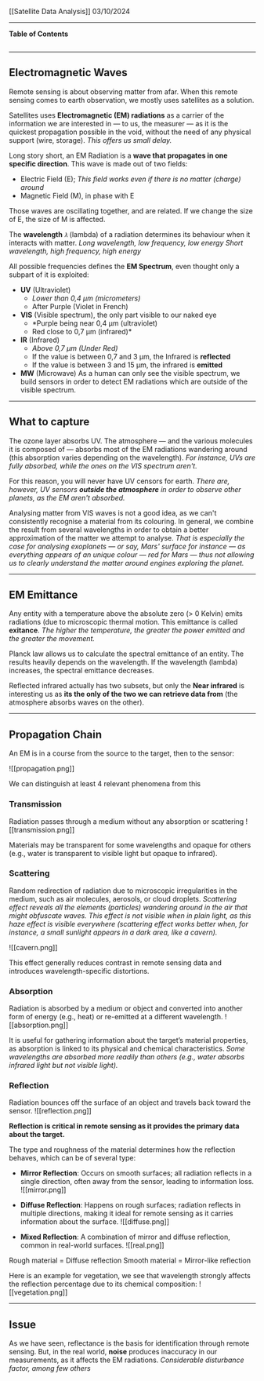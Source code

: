 [[Satellite Data Analysis]]
03/10/2024
****
**Table of Contents**
```table-of-contents
```

****
## Electromagnetic Waves

Remote sensing is about observing matter from afar. When this remote sensing comes to earth observation, we mostly uses satellites as a solution.

Satellites uses **Electromagnetic (EM) radiations** as a carrier of the information we are interested in — to us, the measurer — as it is the quickest propagation possible in the void, without the need of any physical support (wire, storage).
	*This offers us small delay.*

Long story short, an EM Radiation is a **wave that propagates in one specific direction**. This wave is made out of two fields:
- Electric Field (E); *This field works even if there is no matter (charge) around*
- Magnetic Field (M), in phase with E

Those waves are oscillating together, and are related. If we change the size of E, the size of M is affected.


The **wavelength** `𝜆` (lambda) of a radiation determines its behaviour when it interacts with matter.
	*Long wavelength, low frequency, low energy
	Short wavelength, high frequency, high energy*

All possible frequencies defines the **EM Spectrum**, even thought only a subpart of it is exploited:
- **UV** (Ultraviolet)
	- *Lower than 0,4 μm (micrometers)*
	- After Purple (Violet in French)
- **VIS** (Visible spectrum), the only part visible to our naked eye
	- *Purple being near 0,4 μm (ultraviolet)
	- Red close to 0,7 μm (infrared)*
- **IR** (Infrared)
	- *Above 0,7 μm (Under Red)*
	- If the value is between 0,7 and 3 μm, the Infrared is **reflected**
	- If the value is between 3 and 15 μm, the infrared is **emitted** 
- **MW** (Microwave)
As a human can only see the visible spectrum, we build sensors in order to detect EM radiations which are outside of the visible spectrum. 


****
## What to capture

The ozone layer absorbs UV. The atmosphere — and the various molecules it is composed of — absorbs most of the EM radiations wandering around (this absorption varies depending on the wavelength).
	*For instance, UVs are fully absorbed, while the ones on the VIS spectrum aren't.*

For this reason, you will never have UV censors for earth.
	*There are, however, UV sensors **outside the atmosphere** in order to observe other planets, as the EM aren't absorbed.*

Analysing matter from VIS waves is not a good idea, as we can't consistently recognise a material from its colouring. In general, we combine the result from several wavelengths in order to obtain a better approximation of the matter we attempt to analyse.
	*That is especially the case for analysing exoplanets — or say, Mars' surface for instance — as everything appears of an unique colour — red for Mars — thus not allowing us to clearly understand the matter around engines exploring the planet.*


****
## EM Emittance

Any entity with a temperature above the absolute zero (> 0 Kelvin) emits radiations (due to microscopic thermal motion. This emittance is called **exitance**.
	*The higher the temperature, the greater the power emitted and the greater the movement.*

Planck law allows us to calculate the spectral emittance of an entity.
	The results heavily depends on the wavelength. If the wavelength (lambda) increases, the spectral emittance decreases.

Reflected infrared actually has two subsets, but only the **Near infrared** is interesting us as **its the only of the two we can retrieve data from** (the atmosphere absorbs waves on the other).


****
## Propagation Chain

An EM is in a course from the source to the target, then to the sensor:

![[propagation.png]]

We can distinguish at least 4 relevant phenomena from this

### Transmission

Radiation passes through a medium without any absorption or scattering
![[transmission.png]]

Materials may be transparent for some wavelengths and opaque for others (e.g., water is transparent to visible light but opaque to infrared).


### Scattering

Random redirection of radiation due to microscopic irregularities in the medium, such as air molecules, aerosols, or cloud droplets.
	*Scattering effect reveals all the elements (particles) wandering around in the air that might obfuscate waves. This effect is not visible when in plain light, as this haze effect is visible everywhere (scattering effect works better when, for instance, a small sunlight appears in a dark area, like a cavern).*

![[cavern.png]]

This effect generally reduces contrast in remote sensing data and introduces wavelength-specific distortions.


### Absorption

Radiation is absorbed by a medium or object and converted into another form of energy (e.g., heat) or re-emitted at a different wavelength.
![[absorption.png]]

It is useful for gathering information about the target’s material properties, as absorption is linked to its physical and chemical characteristics.
	*Some wavelengths are absorbed more readily than others (e.g., water absorbs infrared light but not visible light).*


### Reflection

Radiation bounces off the surface of an object and travels back toward the sensor.
![[reflection.png]]

**Reflection is critical in remote sensing as it provides the primary data about the target.**

The type and roughness of the material determines how the reflection behaves, which can be of several type:
- **Mirror Reflection**: Occurs on smooth surfaces; all radiation reflects in a single direction, often away from the sensor, leading to information loss.
![[mirror.png]]

- **Diffuse Reflection**: Happens on rough surfaces; radiation reflects in multiple directions, making it ideal for remote sensing as it carries information about the surface.
![[diffuse.png]]

- **Mixed Reflection**: A combination of mirror and diffuse reflection, common in real-world surfaces.
![[real.png]]

Rough material = Diffuse reflection
Smooth material = Mirror-like reflection


Here is an example for vegetation, we see that wavelength strongly affects the reflection percentage due to its chemical composition:
![[vegetation.png]]


****
## Issue

As we have seen, reflectance is the basis for identification through remote sensing.
But, in the real world, **noise** produces inaccuracy in our measurements, as it affects the EM radiations.
	*Considerable disturbance factor, among few others*
